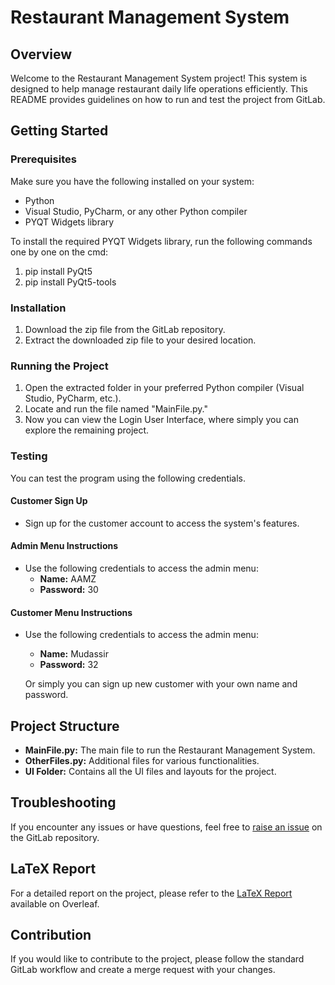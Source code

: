# Restaurant Management System

## Overview

Welcome to the Restaurant Management System project! This system is designed to help manage restaurant daily life operations efficiently. This README provides guidelines on how to run and test the project from GitLab.

## Getting Started

### Prerequisites

Make sure you have the following installed on your system:

- Python
- Visual Studio, PyCharm, or any other Python compiler
- PYQT Widgets library

To install the required PYQT Widgets library, run the following commands one by one on the cmd:

1. pip install PyQt5
2. pip install PyQt5-tools




### Installation

1. Download the zip file from the GitLab repository.
2. Extract the downloaded zip file to your desired location.

### Running the Project

1. Open the extracted folder in your preferred Python compiler (Visual Studio, PyCharm, etc.).
2. Locate and run the file named "MainFile.py."
3. Now you can view the Login User Interface, where simply you can explore the remaining project.

### Testing
 You can test the program using the following credentials.

#### Customer Sign Up

- Sign up for the customer account to access the system's features.

#### Admin Menu Instructions

- Use the following credentials to access the admin menu:
  - **Name:** AAMZ
  - **Password:** 30

#### Customer Menu Instructions

- Use the following credentials to access the admin menu:
  - **Name:** Mudassir 
  - **Password:** 32

  Or simply you can sign up new customer with your own name and password.
## Project Structure

- **MainFile.py:** The main file to run the Restaurant Management System.
- **OtherFiles.py:** Additional files for various functionalities.
- **UI Folder:** Contains all the UI files and layouts for the project.

## Troubleshooting

If you encounter any issues or have questions, feel free to [raise an issue](https://gitlab.com/yourusername/restaurant-management-system/-/issues) on the GitLab repository.

## LaTeX Report

For a detailed report on the project, please refer to the [LaTeX Report](https://www.overleaf.com/8717779652npkkpbmwhzgr#699744) available on Overleaf.

## Contribution

If you would like to contribute to the project, please follow the standard GitLab workflow and create a merge request with your changes.


